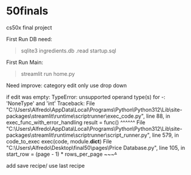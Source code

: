 # 50finals
cs50x final project

First Run DB need:
  >  sqlite3 ingredients.db
  >  .read startup.sql

First Run Main:
  > streamlit run home.py


Need improve:
category edit only use drop down


if edit was empty:
TypeError: unsupported operand type(s) for -: 'NoneType' and 'int'
Traceback:
File "C:\Users\Alfredo\AppData\Local\Programs\Python\Python312\Lib\site-packages\streamlit\runtime\scriptrunner\exec_code.py", line 88, in exec_func_with_error_handling
    result = func()
             ^^^^^^
File "C:\Users\Alfredo\AppData\Local\Programs\Python\Python312\Lib\site-packages\streamlit\runtime\scriptrunner\script_runner.py", line 579, in code_to_exec
    exec(code, module.__dict__)
File "C:\Users\Alfredo\Desktop\final50\pages\Price Database.py", line 105, in <module>
    start_row = (page - 1) * rows_per_page
                 ~~~~~^~~



add save recipe/ use last recipe